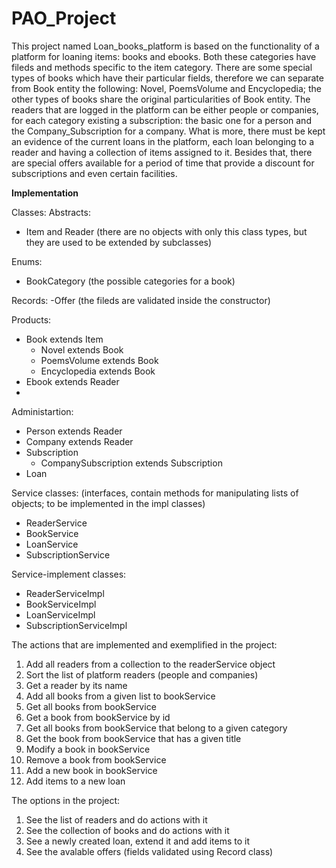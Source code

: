 # PAO_Project

  This project named Loan_books_platform is based on the functionality of a platform for loaning items: books and ebooks. Both these categories have fileds and methods specific to the item category. There are some special types of books which have their particular fields, therefore we can separate from Book entity the following: Novel, PoemsVolume and Encyclopedia; the other types of books share the original particularities of Book entity.
  The readers that are logged in the platform can be either people or companies, for each category existing a subscription: the basic one for a person and the Company_Subscription for a company. What is more, there must be kept an evidence of the current loans in the platform, each loan belonging to a reader and having a collection of items assigned to it. Besides that, there are special offers available for a period of time that provide a discount for subscriptions and even certain facilities.
  
 **Implementation**

 Classes:
  Abstracts:
  - Item and Reader (there are no objects with only this class types, but they are used to be extended by subclasses)

  Enums:
  - BookCategory (the possible categories for a book)

  Records:
  -Offer (the fileds are validated inside the constructor)
  
  Products:
  - Book extends Item
      - Novel extends Book
      - PoemsVolume extends Book
      - Encyclopedia extends Book
   - Ebook extends Reader
   -
  Administartion:
  - Person extends Reader
  - Company extends Reader
  - Subscription
      - CompanySubscription extends Subscription
  - Loan

Service classes: (interfaces, contain methods for manipulating lists of objects; to be implemented in the impl classes)
  - ReaderService
  - BookService
  - LoanService
  - SubscriptionService

Service-implement classes:
  - ReaderServiceImpl
  - BookServiceImpl
  - LoanServiceImpl
  - SubscriptionServiceImpl



The actions that are implemented and exemplified in the project:
1. Add all readers from a collection to the readerService object
2. Sort the list of platform readers (people and companies) 
3. Get a reader by its name
4. Add all books from a given list to bookService
5. Get all books from bookService
6. Get a book from bookService by id
7. Get all books from bookService that belong to a given category
8. Get the book from bookService that has a given title
9. Modify a book in bookService
10. Remove a book from bookService
11. Add a new book in bookService
12. Add items to a new loan


The options in the project:
1. See the list of readers and do actions with it
2. See the collection of books and do actions with it
3. See a newly created loan, extend it and add items to it
4. See the avalable offers (fields validated using Record class)

